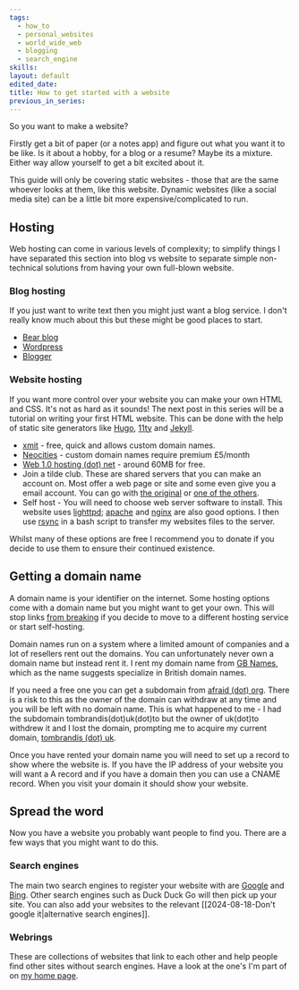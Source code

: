 ```yaml
---
tags:
  - how_to
  - personal_websites
  - world_wide_web
  - blogging
  - search_engine
skills: 
layout: default
edited_date: 
title: How to get started with a website
previous_in_series:
---
```


So you want to make a website? 

Firstly get a bit of paper (or a notes app) and figure out what you want it to be like. Is it about a hobby, for a blog or a resume? Maybe its a mixture. Either way allow yourself to get a bit excited about it.

This guide will only be covering static websites - those that are the same whoever looks at them, like this website. Dynamic websites (like a social media site) can be a little bit more expensive/complicated to run.
## Hosting
Web hosting can come in various levels of complexity; to simplify things I have separated this section into blog vs website to separate simple non-technical solutions from having your own full-blown website.
### Blog hosting
If you just want to write text then you might just want a blog service. I don't really know much about this but these might be good places to start.
- [Bear blog](https://bearblog.dev/)
- [Wordpress](https://wordpress.org/)
- [Blogger](https://www.blogger.com/about)

### Website hosting
If you want more control over your website you can make your own HTML and CSS. It's not as hard as it sounds! The next post in this series will be a tutorial on writing your first HTML website. This can be done with the help of static site generators like [Hugo](https://gohugo.io/), [11ty](https://www.11ty.dev/) and [Jekyll](https://jekyllrb.com).
- [xmit](https://xmit.co) - free, quick and allows custom domain names.
- [Neocities](https://neocities.org/) - custom domain names require premium £5/month
- [Web 1.0 hosting (dot) net](https://web1.0hosting.net/) - around 60MB for free.
- Join a tilde club. These are shared servers that you can make an account on. Most offer a web page or site and some even give you a email account. You can go with [the original](https://www.tilde.club/) or [one of the others](https://tilde.club/%7Epfhawkins/othertildes.html). 
- Self host - You will need to choose web server software to install. This website uses [lighttpd](https://www.lighttpd.net/); [apache](https://httpd.apache.org/) and [nginx](https://nginx.org/en/) are also good options. I then use [rsync](https://rsync.samba.org/) in a bash script to transfer my websites files to the server.

Whilst many of these options are free I recommend you to donate if you decide to use them to ensure their continued existence.
## Getting a domain name
A domain name is your identifier on the internet. Some hosting options come with a domain name but you might want to get your own. This will stop links [from breaking](https://en.wikipedia.org/wiki/Link_rot) if you decide to move to a different hosting service or start self-hosting.

Domain names run on a system where a limited amount of companies and a lot of resellers rent out the domains. You can unfortunately never own a domain name but instead rent it. I rent my domain name from [GB Names](https://www.gbnames.uk/), which as the name suggests specialize in British domain names.

If you need a free one you can get a subdomain from [afraid (dot) org](https://afraid.org/). There is a risk to this as the owner of the domain can withdraw at any time and you will be left with no domain name. This is what happened to me - I had the subdomain tombrandis(dot)uk(dot)to but the owner of uk(dot)to withdrew it and I lost the domain, prompting me to acquire my current domain, [tombrandis (dot) uk](https://tombrandis.uk/).

Once you have rented your domain name you will need to set up a record to show where the website is. If you have the IP address of your website you will want a A record and if you have a domain then you can use a CNAME record. When you visit your domain it should show your website.
## Spread the word
Now you have a website you probably want people to find you. There are a few ways that you might want to do this.
### Search engines
The main two search engines to register your website with are [Google](https://search.google.com/search-console) and [Bing](https://www.bing.com/webmasters/about). Other search engines such as Duck Duck Go will then pick up your site. You can also add your websites to the relevant [[2024-08-18-Don't google it|alternative search engines]].
### Webrings
These are collections of websites that link to each other and help people find other sites without search engines. Have a look at the one's I'm part of on [my home page](/).